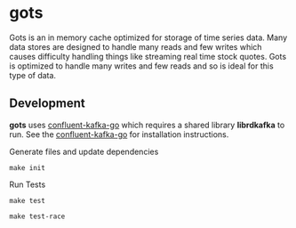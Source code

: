 # gots

Gots is an in memory cache optimized for storage of time series data.  Many data stores are designed to handle many
reads and few writes which causes difficulty handling things like streaming real time stock quotes.  Gots is optimized
to handle many writes and few reads and so is ideal for this type of data.



## Development

**gots** uses [confluent-kafka-go](https://github.com/confluentinc/confluent-kafka-go) which requires a shared library 
**librdkafka** to run.  See the [confluent-kafka-go](https://github.com/confluentinc/confluent-kafka-go) for installation
instructions. 

Generate files and update dependencies 

`make init`

Run Tests 

`make test`

`make test-race`

